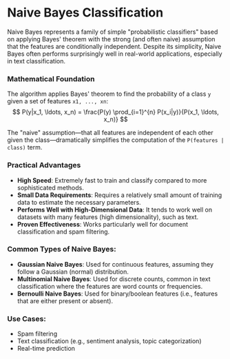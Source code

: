 # Naive Bayes Classification

Naive Bayes represents a family of simple "probabilistic classifiers" based on applying Bayes' theorem with the strong (and often naive) assumption that the features are conditionally independent. Despite its simplicity, Naive Bayes often performs surprisingly well in real-world applications, especially in text classification.

### Mathematical Foundation

The algorithm applies Bayes' theorem to find the probability of a class `y` given a set of features `x1, ..., xn`:
$$ P(y|x_1, \ldots, x_n) = \frac{P(y) \prod_{i=1}^{n} P(x_i|y)}{P(x_1, \ldots, x_n)} $$

The "naive" assumption—that all features are independent of each other given the class—dramatically simplifies the computation of the `P(features | class)` term.

### Practical Advantages

-   **High Speed**: Extremely fast to train and classify compared to more sophisticated methods.
-   **Small Data Requirements**: Requires a relatively small amount of training data to estimate the necessary parameters.
-   **Performs Well with High-Dimensional Data**: It tends to work well on datasets with many features (high dimensionality), such as text.
-   **Proven Effectiveness**: Works particularly well for document classification and spam filtering.

### Common Types of Naive Bayes:

-   **Gaussian Naive Bayes**: Used for continuous features, assuming they follow a Gaussian (normal) distribution.
-   **Multinomial Naive Bayes**: Used for discrete counts, common in text classification where the features are word counts or frequencies.
-   **Bernoulli Naive Bayes**: Used for binary/boolean features (i.e., features that are either present or absent).

### Use Cases:

-   Spam filtering
-   Text classification (e.g., sentiment analysis, topic categorization)
-   Real-time prediction 